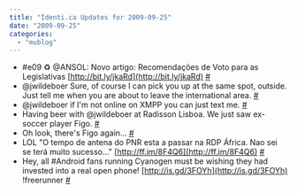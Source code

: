 ```yaml
---
title: "Identi.ca Updates for 2009-09-25"
date: "2009-09-25"
categories: 
  - "mublog"
---
```


- #e09 ♻ @ANSOL: Novo artigo: Recomendações de Voto para as Legislativas [http://bit.ly/jkaRd](http://bit.ly/jkaRd) [#](http://identi.ca/notice/10714082)
- @jwildeboer Sure, of course I can pick you up at the same spot, outside. Just tell me when you are about to leave the international area. [#](http://identi.ca/notice/10721528)
- @jwildeboer if I'm not online on XMPP you can just text me. [#](http://identi.ca/notice/10721660)
- Having beer with @jwildeboer at Radisson Lisboa. We just saw ex-soccer player Figo. [#](http://identi.ca/notice/10727564)
- Oh look, there's Figo again... [#](http://identi.ca/notice/10728857)
- LOL "O tempo de antena do PNR esta a passar na RDP África. Nao sei se terá muito sucesso..." [http://ff.im/8F4Q6](http://ff.im/8F4Q6) [#](http://identi.ca/notice/10729123)
- Hey, all #Android fans running Cyanogen must be wishing they had invested into a real open phone! [http://is.gd/3FOYh](http://is.gd/3FOYh) !freerunner [#](http://identi.ca/notice/10746568)
